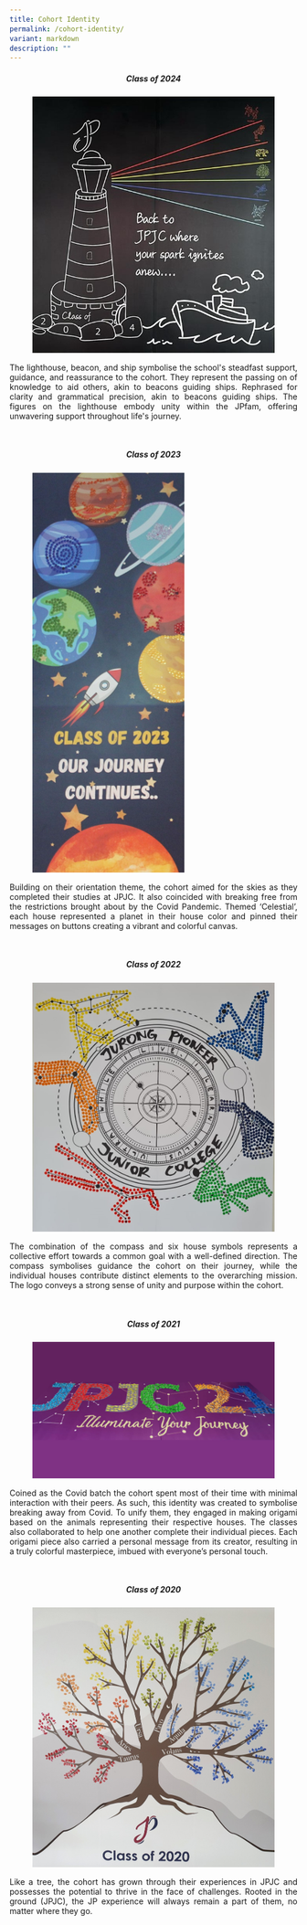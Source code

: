 ```yaml
---
title: Cohort Identity
permalink: /cohort-identity/
variant: markdown
description: ""
---
```

<div align="justify">
<center><b><h5>Class of 2024</h5></b></center><p></p> <figure>
<img src="/images/About%20JPJC/College%20Identity/CI2024.jpg">
<figcaption></figcaption></figure>	


	
<p>The lighthouse, beacon, and ship symbolise the school's steadfast support, guidance, and reassurance to the cohort. They represent the passing on of knowledge to aid others, akin to beacons guiding ships. Rephrased for clarity and grammatical precision, akin to beacons guiding ships. The figures on the lighthouse embody unity within the JPfam, offering unwavering support throughout life's journey.</p><br>
<figure>

<p><b></b></p><center><b><h5>Class of 2023</h5></b></center><p></p> 
<img style="height:700px;width:auto" src="/images/About%20JPJC/College%20Identity/CI2023.jpg">
<figcaption></figcaption></figure>	

 
<p>Building on their orientation theme, the cohort aimed for the skies as they completed their studies at JPJC. It also coincided with breaking free from the restrictions brought about by the Covid Pandemic. Themed ‘Celestial’, each house represented a planet in their house color and pinned their messages on buttons creating a vibrant and colorful canvas.</p>
<br>

<p><b></b></p><center><b><h5>Class of 2022</h5></b></center><p></p>	
<figure>
<img src="/images/About%20JPJC/College%20Identity/CI2022.jpg">
<figcaption></figcaption></figure>	 
 
<p>The combination of the compass and six house symbols represents a collective effort towards a common goal with a well-defined direction. The compass symbolises guidance the cohort on their journey, while the individual houses contribute distinct elements to the overarching mission. The logo conveys a strong sense of unity and purpose within the cohort. </p><br>


<p><b></b></p><center><b><h5>Class of 2021</h5></b></center><p></p> 	
<figure>
<img src="/images/About%20JPJC/College%20Identity/CI2021.jpg">
<figcaption></figcaption></figure>	
 
<p>Coined as the Covid batch the cohort spent most of their time with minimal interaction with their peers. As such, this identity was created to symbolise breaking away from Covid. To unify them, they engaged in making origami based on the animals representing their respective houses. The classes also collaborated to help one another complete their individual pieces. Each origami piece also carried a personal message from its creator, resulting in a truly colorful masterpiece, imbued with everyone’s personal touch.</p><br>


<p><b></b></p><center><b><h5>Class of 2020</h5></b></center><p></p>	
<figure>
<img src="/images/About%20JPJC/College%20Identity/CI2020.jpg">
<figcaption></figcaption></figure>	 
 
<p>Like a tree, the cohort has grown through their experiences in JPJC  and possesses the potential to thrive in the face of challenges. Rooted in the ground (JPJC), the JP experience will always remain a part of them, no matter where they go. </p>
	
</div>